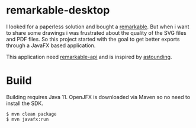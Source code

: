 # remarkable-desktop

I looked for a paperless solution and bought a [remarkable](https://remarkable.com/). But when i 
want to share some drawings i was frustrated about the quality of the SVG files and PDF files.  So this project started with the goal to get better exports through a JavaFX based application.

This application need [remarkable-api](https://github.com/matthiaw/remarkable-api) and is inspired by [astounding](https://github.com/jlarriba/astounding).

# Build
Building requires Java 11. OpenJFX is downloaded via Maven so no need to install the SDK.

 ```
 $ mvn clean package
 $ mvn javafx:run
 ```
